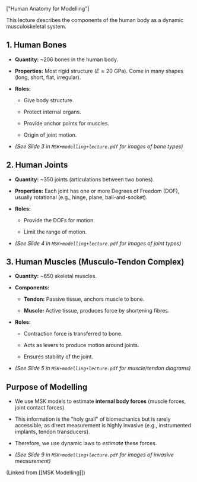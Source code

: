 ["Human Anatomy for Modelling"]

This lecture describes the components of the human body as a dynamic musculoskeletal system.

## 1. Human Bones

- **Quantity:** ~206 bones in the human body.
    
- **Properties:** Most rigid structure ($E \approx 20$ GPa). Come in many shapes (long, short, flat, irregular).
    
- **Roles:**
    
    - Give body structure.
        
    - Protect internal organs.
        
    - Provide anchor points for muscles.
        
    - Origin of joint motion.
        
- _(See Slide 3 in `MSK+modelling+lecture.pdf` for images of bone types)_
    

## 2. Human Joints

- **Quantity:** ~350 joints (articulations between two bones).
    
- **Properties:** Each joint has one or more Degrees of Freedom (DOF), usually rotational (e.g., hinge, plane, ball-and-socket).
    
- **Roles:**
    
    - Provide the DOFs for motion.
        
    - Limit the range of motion.
        
- _(See Slide 4 in `MSK+modelling+lecture.pdf` for images of joint types)_
    

## 3. Human Muscles (Musculo-Tendon Complex)

- **Quantity:** ~650 skeletal muscles.
    
- **Components:**
    
    - **Tendon:** Passive tissue, anchors muscle to bone.
        
    - **Muscle:** Active tissue, produces force by shortening fibres.
        
- **Roles:**
    
    - Contraction force is transferred to bone.
        
    - Acts as levers to produce motion around joints.
        
    - Ensures stability of the joint.
        
- _(See Slide 5 in `MSK+modelling+lecture.pdf` for muscle/tendon diagrams)_
    

## Purpose of Modelling

- We use MSK models to estimate **internal body forces** (muscle forces, joint contact forces).
    
- This information is the "holy grail" of biomechanics but is rarely accessible, as direct measurement is highly invasive (e.g., instrumented implants, tendon transducers).
    
- Therefore, we use dynamic laws to _estimate_ these forces.
    
- _(See Slide 9 in `MSK+modelling+lecture.pdf` for images of invasive measurement)_
    

(Linked from [[MSK Modelling]])